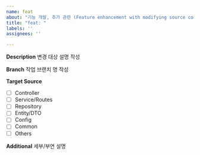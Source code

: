 ```yaml
---
name: feat
about: "기능 개발, 추가 관련 (Feature enhancement with modifying source code.)"
title: "feat: "
labels: ''
assignees: ''

---
```


**Description**
변경 대상 설명 작성

**Branch**
작업 브랜치 명 작성

**Target Source**
- [ ] Controller
- [ ] Service/Routes
- [ ] Repository
- [ ] Entity/DTO
- [ ] Config
- [ ] Common
- [ ] Others

**Additional**
세부/부연 설명
